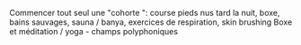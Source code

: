 Commencer tout seul une "cohorte ": course pieds nus tard la nuit, boxe, bains sauvages, sauna / banya, exercices de respiration, skin brushing
Boxe et méditation / yoga - champs polyphoniques